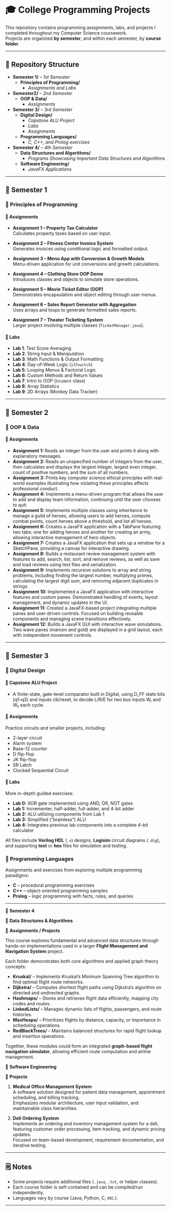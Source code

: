 # 🎓 College Programming Projects  

This repository contains programming assignments, labs, and projects I completed throughout my Computer Science coursework.  
Projects are organized **by semester**, and within each semester, by **course folder**.  

---

## 📂 Repository Structure  

- **Semester 1/** – *1st Semester*  
  - **Principles of Programming/**  
    - *Assignments and Labs*  
- **Semester2/** – *2nd Semester*  
  - **OOP & Data/**  
    - *Assignments*  
- **Semester 3/** – *3rd Semester*  
  - **Digital Design/**  
    - *Capstone ALU Project*  
    - *Labs*
    - *Assignments*  
  - **Programming Languages/**  
    - *C, C++, and Prolog exercises*  
- **Semester 4/** – *4th Semester*  
  - **Data Structures and Algorithms/**  
    - *Programs Showcasing Important Data Structures and Algorithms*
  - **Software Engineering/**  
    - *JavaFX Applications* 
---

## 📘 Semester 1  

### 📖 Principles of Programming  

#### 🔹 Assignments  
- **Assignment 1 – Property Tax Calculator**  
  Calculates property taxes based on user input.  

- **Assignment 2 – Fitness Center Invoice System**  
  Generates invoices using conditional logic and formatted output.  

- **Assignment 3 – Menu App with Conversion & Growth Models**  
  Menu-driven application for unit conversions and growth calculations.  

- **Assignment 4 – Clothing Store OOP Demo**  
  Introduces classes and objects to simulate store operations.  

- **Assignment 5 – Movie Ticket Editor (OOP)**  
  Demonstrates encapsulation and object editing through user menus.  

- **Assignment 6 – Sales Report Generator with Aggregation**  
  Uses arrays and loops to generate formatted sales reports.  

- **Assignment 7 – Theater Ticketing System**  
  Larger project involving multiple classes (`TicketManager.java`).  

#### 🔹 Labs  
- **Lab 1**: Test Score Averaging  
- **Lab 2**: String Input & Manipulation  
- **Lab 3**: Math Functions & Output Formatting  
- **Lab 4**: Day-of-Week Logic (`if`/`switch`)  
- **Lab 5**: Looping Menus & Factorial Logic  
- **Lab 6**: Custom Methods and Return Values  
- **Lab 7**: Intro to OOP (`Student` class)  
- **Lab 8**: Array Statistics  
- **Lab 9**: 2D Arrays (Monkey Data Tracker)  

---

## 📘 Semester 2  

### 📖 OOP & Data  

#### 🔹 Assignments  
- **Assignment 1:** 
  Reads an integer from the user and prints it along with explanatory messages.
- **Assignment 2:** 
  Reads an unspecified number of integers from the user, then calculates and displays the largest integer, largest even integer, count of positive numbers, and the sum of all numbers.
- **Assignment 3:**
  Prints key computer science ethical principles with real-world examples illustrating how violating these principles affects professional conduct.
- **Assignment 4:**
  Implements a menu-driven program that allows the user to add and display team information, continuing until the user chooses to quit.
- **Assignment 5:**
  Implements multiple classes using inheritance to manage a guild of heroes, allowing users to add heroes, compute combat points, count heroes above a threshold, and list all heroes.
- **Assignment 6:**
  Creates a JavaFX application with a TabPane featuring two tabs: one for adding heroes and another for creating an army, allowing interactive management of hero objects.
- **Assignment 7:**
  Creates a JavaFX application that sets up a window for a SketchPane, providing a canvas for interactive drawing.
- **Assignment 8:** 
  Builds a restaurant review management system with features to add, search, list, sort, and remove reviews, as well as save and load reviews using text files and serialization.
- **Assignment 9:** 
  Implements recursive solutions to array and string problems, including finding the largest number, multiplying primes, calculating the largest digit sum, and removing adjacent duplicates in strings.
- **Assignment 10:** 
  Implemented a JavaFX application with interactive features and custom panes. Demonstrated handling of events, layout management, and dynamic updates in the UI.  
- **Assignment 11:** 
  Created a JavaFX-based project integrating multiple panes and user-driven controls. Focused on building reusable components and managing scene transitions effectively. 
- **Assignment 12:** 
  Builds a JavaFX GUI with interactive wave simulations. Two wave panes (maroon and gold) are displayed in a grid layout, each with independent movement controls.

---
## 📘 Semester 3  

### 📖 Digital Design  

#### 🔹 Capstone ALU Project  
- A finite-state, gate-level comparator built in Digital, using D_FF state bits (q1–q3) and inputs clk/reset, to decide L/R/E for two bus inputs W₁ and W₂ each cycle.  

#### 🔹 Assignments  
Practice circuits and smaller projects, including:  
- 2-layer circuit  
- Alarm system  
- Base-12 counter  
- D flip-flop  
- JK flip-flop  
- SR Latch
- Clocked Sequential Circuit

#### 🔹 Labs  
More in-depth guided exercises:  
- **Lab 0:** XOR gate implemented using AND, OR, NOT gates  
- **Lab 1:** Incrementer, half-adder, full-adder, and 4-bit adder  
- **Lab 2:** ALU utilizing components from Lab 1  
- **Lab 3:** Simplified (“brainless”) ALU  
- **Lab 4:** Integrates previous lab components into a complete 4-bit calculator  

All files include **Verilog HDL** (`.v`) designs, **Logisim** circuit diagrams (`.dig`), and supporting **text** or **hex** files for simulation and testing. 

### 📖 Programming Languages  

Assignments and exercises from exploring multiple programming paradigms:  
- **C** – procedural programming exercises  
- **C++** – object-oriented programming samples  
- **Prolog** – logic programming with facts, rules, and queries 
---
📘 **Semester 4**

📖 **Data Structures & Algorithms**

🔹 **Assignments / Projects**

This course explores fundamental and advanced data structures through hands-on implementations used in a larger **Flight Management and Navigation System** project.

Each folder demonstrates both core algorithms and applied graph theory concepts:

- **Kruskal/** – Implements Kruskal’s Minimum Spanning Tree algorithm to find optimal flight route networks.  
- **Dijkstra/** – Computes shortest flight paths using Dijkstra’s algorithm on directed and undirected graphs.  
- **Hashmaps/** – Stores and retrieves flight data efficiently, mapping city codes and routes.  
- **LinkedLists/** – Manages dynamic lists of flights, passengers, and route histories.  
- **MaxHeaps/** – Prioritizes flights by distance, capacity, or importance in scheduling operations.  
- **RedBlackTrees/** – Maintains balanced structures for rapid flight lookup and insertion operations.

Together, these modules could form an integrated **graph-based flight navigation simulator**, allowing efficient route computation and airline management.


📖 **Software Engineering**

🔹 **Projects**

1. **Medical Office Management System**  
   A software solution designed for patient data management, appointment scheduling, and billing tracking.  
   Emphasizes modular architecture, user input validation, and maintainable class hierarchies.

2. **Deli Ordering System**  
   Implements an ordering and inventory management system for a deli, featuring customer order processing, item tracking, and dynamic pricing updates.  
   Focused on team-based development, requirement documentation, and iterative testing.

---
## 🗒️ Notes  
- Some projects require additional files (`.java`, `.txt`, or helper classes).  
- Each course folder is self-contained and can be compiled/run independently.  
- Languages vary by course (Java, Python, C, etc.).  

---
